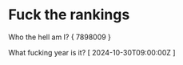 # Fuck the rankings

Who the hell am I?
{ 7898009 }

What fucking year is it?
[ 2024-10-30T09:00:00Z ]
